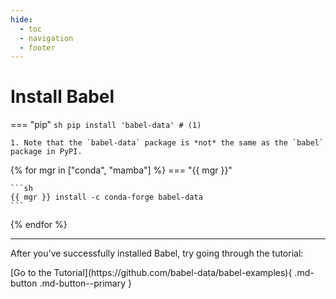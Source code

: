 ```yaml
---
hide:
  - toc
  - navigation
  - footer
---
```


# Install Babel

=== "pip"
`sh
    pip install 'babel-data' # (1)
    `

    1. Note that the `babel-data` package is *not* the same as the `babel` package in PyPI.

{% for mgr in ["conda", "mamba"] %}
=== "{{ mgr }}"

    ```sh
    {{ mgr }} install -c conda-forge babel-data
    ```

{% endfor %}

---

After you've successfully installed Babel, try going through the tutorial:

<div class="install-tutorial-button" markdown>
[Go to the Tutorial](https://github.com/babel-data/babel-examples){ .md-button .md-button--primary }
</div>
